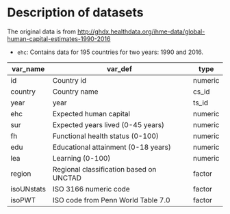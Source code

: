 # Description of datasets
The original data is from
http://ghdx.healthdata.org/ihme-data/global-human-capital-estimates-1990-2016

- `ehc`: Contains data for 195 countries for two years: 1990 and 2016.

| var_name   | var_def                                 | type    |
|------------|-----------------------------------------|---------|
| id         | Country id                              | numeric |
| country    | Country name                            | cs_id   |
| year       | year                                    | ts_id   |
| ehc        | Expected human capital                  | numeric |
| sur        | Expected years lived (0-45 years)       | numeric |
| fh         | Functional health status (0-100)        | numeric |
| edu        | Educational attainment (0-18 years)     | numeric |
| lea        | Learning (0-100)                        | numeric |
| region     | Regional classification based on UNCTAD | factor  |
| isoUNstats | ISO 3166 numeric code                   | factor  |
| isoPWT     | ISO code from Penn World Table 7.0      | factor  |
